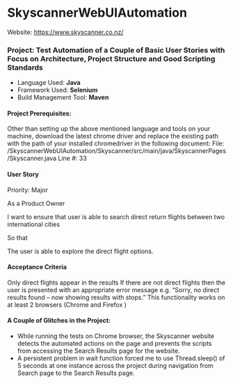 # SkyscannerWebUIAutomation

Website: https://www.skyscanner.co.nz/

### Project: Test Automation of a Couple of Basic User Stories with Focus on Architecture, Project Structure and Good Scripting Standards

- Language Used: **Java**
- Framework Used: **Selenium**
- Build Management Tool: **Maven**

#### Project Prerequisites:
Other than setting up the above mentioned language and tools on your machine, download the latest chrome driver and replace the existing path with the path of your installed chromedriver in the following document:
File: /SkyscannerWebUIAutomation/Skyscanner/src/main/java/SkyscannerPages/Skyscanner.java
Line #: 33


#### User Story 

Priority: Major

As a Product Owner 

I want to ensure that user is able to search direct return flights between two international cities

So that 

The user is able to explore the direct flight options.

#### Acceptance Criteria

Only direct flights appear in the results
If there are not direct flights then the user is presented with an appropriate error message
e.g. “Sorry, no direct results found – now showing results with stops.”
This functionality works on at least 2 browsers (Chrome and Firefox )


#### A Couple of Glitches in the Project:
- While running the tests on Chrome browser, the Skyscanner website detects the automated actions on the page and prevents the scripts from accessing the Search Results page for the website.
- A persistent problem in wait function forced me to use Thread.sleep() of 5 seconds at one instance across the project during navigation from Search page to the Search Results page.
